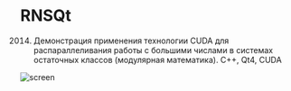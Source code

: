 # RNSQt
2014. Демонстрация применения технологии CUDA для распараллеливания работы с большими числами в системах остаточных классов (модулярная математика). С++, Qt4, CUDA

![screen](https://cloud.githubusercontent.com/assets/1208782/15456563/1c815294-207d-11e6-946a-9926415191b3.png)
